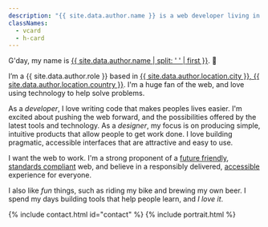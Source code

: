 ```yaml
---
description: "{{ site.data.author.name }} is a web developer living in {{ site.data.author.location.city }}, {{ site.data.author.location.country }}."
classNames:
  - vcard
  - h-card
---
```


G'day, my name is <a href="{{ site.baseurl }}/" class="fn p-name url u-url">{{ site.data.author.name | split: ' ' | first }}</a>. 👋

I’m a <span class="title p-title">{{ site.data.author.role }}</span> based in <a href="https://www.google.com.au/maps/place/{{ site.data.author.location.city }}+{{ site.data.author.location.region.abbr }}+{{ site.data.author.location.country }}"><span class="locality p-locality">{{ site.data.author.location.city }}</span>, <span class="country-name p-country-name">{{ site.data.author.location.country }}</span></a>. I'm a huge fan of the web, and love using technology to help solve problems.

As a *developer*, I love writing code that makes peoples lives easier. I'm excited about pushing the web forward, and the possibilities offered by the latest tools and technology. As a *designer*, my focus is on producing simple, intuitive products that allow people to get work done. I love building pragmatic, accessible interfaces that are attractive and easy to use.

I want the web to work. I'm a strong proponent of a [future friendly](http://futurefriendlyweb.com/), [standards compliant](http://www.webstandards.org/ "The Web Standards Project") web, and believe in a responsibly delivered, [accessible](http://www.w3.org/WAI/ "Web Accessibility Initiative") experience for everyone.

I also like _fun_ things, such as riding my bike and brewing my own beer. I spend my days building tools that help people learn, and *I love it*.

<div style="overflow: hidden; margin-top: auto">
  {% include contact.html id="contact" %}
  {% include portrait.html %}
</div>
